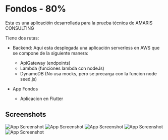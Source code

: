 
# Fondos - 80%

Esta es una aplicacióin desarrollada para la prueba técnica de AMARIS CONSULTING

Tiene dos rutas:
- Backend: Aqui esta desplegada una aplicación serverless en AWS que se compone de la siguiente manera:
    - ApiGateway (endpoints)
    - Lambda (funciones lambda con nodeJs)
    - DynamoDB (No usa mocks, pero se precarga con la funcion node seed.js)

- App Fondos
    - Aplicacion en Flutter

    
## Screenshots

![App Screenshot](https://i.ibb.co/tM2sqbDZ/Simulator-Screenshot-i-Phone-15-Pro-Max-2025-07-07-at-11-34-59.png)
![App Screenshot](https://i.ibb.co/399WnDCW/Simulator-Screenshot-i-Phone-15-Pro-Max-2025-07-07-at-11-35-04.png)
![App Screenshot](https://i.ibb.co/1tsJZtH1/Simulator-Screenshot-i-Phone-15-Pro-Max-2025-07-07-at-11-35-13.png)
![App Screenshot](https://i.ibb.co/yndmXbng/Simulator-Screenshot-i-Phone-15-Pro-Max-2025-07-07-at-11-35-18.png)
![App Screenshot](https://i.ibb.co/hxmT5mnF/Simulator-Screenshot-i-Phone-15-Pro-Max-2025-07-07-at-11-35-25.png)

